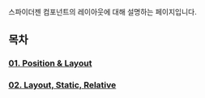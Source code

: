스파이더젠 컴포넌트의 레이아웃에 대해 설명하는 페이지입니다.

## 목차

### [01. Position & Layout](https://wikidocs.net/276188)


### [02. Layout, Static, Relative](https://wikidocs.net/276192)

